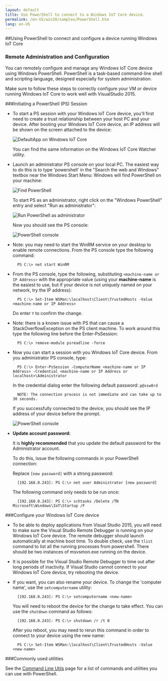 ```yaml
---
layout: default
title: Use PowerShell to connect to a Windows IoT Core device.
permalink: /en-US/win10/samples/PowerShell.htm
lang: en-US
---
```


##Using PowerShell to connect and configure a device running Windows IoT Core

### Remote Administration and Configuration
You can remotely configure and manage any Windows IoT Core device using Windows PowerShell. PowerShell is a task-based command-line shell and scripting language, designed especially for system administration.

Make sure to follow these steps to correctly configure your VM or device running Windows IoT Core to work well with VisualStudio 2015.

###Initiating a PowerShell (PS) Session
* To start a PS session with your Windows IoT Core device, you'll first need to create a trust relationship between your host PC and your device. After booting your Windows IoT Core device, an IP address will be shown on the screen attached to the device:

    ![DefaultApp on Windows IoT Core]({{site.baseurl}}/images/DefaultApp.png)

    You can find the same information on the Windows IoT Core Watcher utility.

* Launch an administrator PS console on your local PC. The easiest way to do this is to type 'powershell' in the "Search the web and Windows" textbox near the Windows Start Menu: Windows will find PowerShell on your machine:

    ![Find PowerShell]({{site.baseurl}}/images/powershell/start-ps.png)

    To start PS as an administrator, right click on the "Windows PowerShell" entry and select "Run as administrator":

    ![Run PowerShell as administrator]({{site.baseurl}}/images/powershell/start-ps2.png)

    Now you should see the PS console:

    ![PowerShell console]({{site.baseurl}}/images/powershell/ps.PNG)

* Note: you may need to start the WinRM service on your desktop to enable remote connections. From the PS console type the following command:

        PS C:\> net start WinRM

* From the PS console, type the following, substituting `<machine-name or IP Address>` with the appropriate value (using your **machine-name** is the easiest to use, but if your device is not uniquely named on your network, try the IP address):

        PS C:\> Set-Item WSMan:\localhost\Client\TrustedHosts -Value <machine-name or IP Address>

    Do enter `Y` to confirm the change.

* Note: there is a known issue with PS that can cause a StackOverflowException on the PS client machine.  To work around this type the following line before the Enter-PsSession:

        PS C:\> remove-module psreadline -force

* Now you can start a session with you Windows IoT Core device. From you administrator PS console, type:

        PS C:\> Enter-PsSession -ComputerName <machine-name or IP Address> -Credential <machine-name or IP Address or localhost>\Administrator

    In the credential dialog enter the following default password: `p@ssw0rd`

        NOTE: The connection process is not immediate and can take up to 30 seconds.

    If you successfully connected to the device, you should see the IP address of your device before the prompt.

    ![PowerShell console]({{site.baseurl}}/images/powershell/ps_device.png)

* **Update account password:**

	It is **highly recommended** that you update the default password for the Administrator account.

    To do this, issue the following commands in your PowerShell connection:

    Replace `[new password]` with a strong password:

        [192.168.0.243]: PS C:\> net user Administrator [new password]

    The following command only needs to be run once:

        [192.168.0.243]: PS C:\> schtasks /Delete /TN Microsoft\Windows\IoT\Startup /F

###Configure your Windows IoT Core device

* To be able to deploy applications from Visual Studio 2015, you will need to make sure the Visual Studio Remote Debugger is running on your Windows IoT Core device. The remote debugger should launch automatically at machine boot time. To double check, use the `tlist` command to list all the running processes from powershell. There should be two instances of msvsmon.exe running on the device.

* It is possible for the Visual Studio Remote Debugger to time out after long periods of inactivity.  If Visual Studio cannot connect to your Windows IoT Core device, try rebooting the device.

* If you want, you can also rename your device. To change the 'computer name', use the `setcomputername` utility:

        [192.168.0.243]: PS C:\> setcomputername <new-name>

    You will need to reboot the device for the change to take effect. You can use the `shutdown` command as follows:

        [192.168.0.243]: PS C:\> shutdown /r /t 0

    After you reboot, you may need to rerun this command in order to connect to your device using the new name:

        PS C:\> Set-Item WSMan:\localhost\Client\TrustedHosts -Value <new-name>

###Commonly used utilities

See the [Command Line Utils]({{site.baseurl}}/{{page.lang}}/win10/tools/CommandLineUtils.htm) page for a list of commands and utilities you can use with PowerShell.
